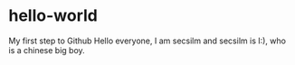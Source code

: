 # hello-world
My first step to Github
Hello everyone, I am secsilm and secsilm is I:), who is a chinese big boy.
